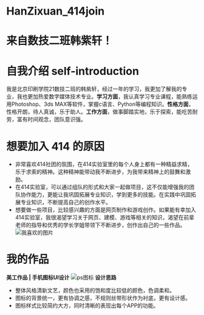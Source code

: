 # HanZixuan_414join
# 来自数技二班韩紫轩！
# 自我介绍 self-introduction
我是北京印刷学院21数技二班的韩紫轩，经过一年的学习，我更加了解我的专业，我也更加热爱数字媒体技术专业。**学习方面**，我认真学习专业课程，能熟练运用Photoshop、3ds MAX等软件，掌握c语言、Python等编程知识。**性格方面**，性格开朗，待人真诚，乐于助人。**工作方面**，做事脚踏实地，乐于探索，能吃苦耐劳，富有时间观念，团队意识强。
# 想要加入 414 的原因
* 非常喜欢414社团的氛围，在414实验室里的每个人身上都有一种精益求精，乐于求索的精神。这种精神能带动我不断进步，为我带来精神上的鼓舞和激励。
* 在414实验室，可以通过组队的形式和大家一起做项目，这不仅能增强我的团队协作能力，更能让我巩固拓展专业知识，学到更多的技能。在实践中巩固拓展专业知识，不断提高自己的创作水平。
* 想要做一些项目，比较感兴趣的方面是网页制作和游戏创作。如果能有幸加入414实验室，我很渴望学习关于网页、建模、游戏等相关的知识，渴望在前辈老师的指导和优秀的学长学姐带领下不断进步，创作出自己的一些作品。
![我喜欢的图片](https://user-images.githubusercontent.com/113885794/191752697-53824ad3-3228-46db-833b-50be09db6583.jpg)
# 我的作品
**美工作品 | 手机图标UI设计**
![ps图标](https://user-images.githubusercontent.com/113885794/191748278-e5561f74-f379-4baa-8eb0-f56391169327.jpg)
**设计思路**
* 整体风格清新文艺，颜色也采用的饱和度比较低的颜色，色调柔和。
* 图标的背景统一，更有协调之感，不规则丝带形状作为衬底，更有设计感。
* 图标样式比较简约大方，同时清晰的表现出每个APP的功能。

